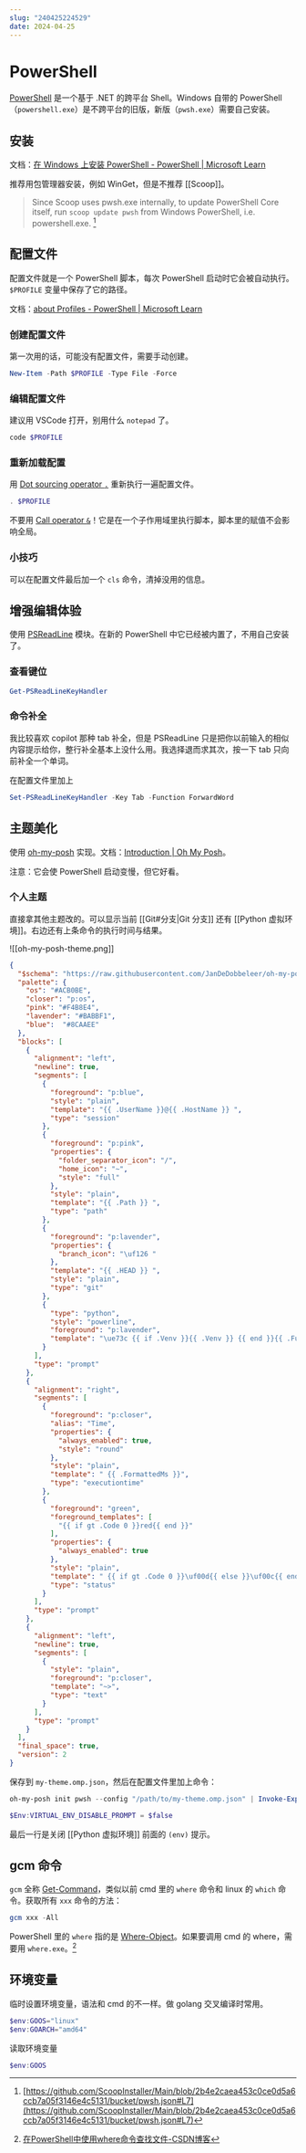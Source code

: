 ```yaml
---
slug: "240425224529"
date: 2024-04-25
---
```


# PowerShell

[PowerShell](https://github.com/PowerShell/PowerShell) 是一个基于 .NET 的跨平台 Shell。Windows 自带的 PowerShell（`powershell.exe`）是不跨平台的旧版，新版（`pwsh.exe`）需要自己安装。

## 安装

文档：[在 Windows 上安装 PowerShell - PowerShell | Microsoft Learn](https://learn.microsoft.com/zh-cn/powershell/scripting/install/installing-powershell-on-windows)

推荐用包管理器安装，例如 WinGet，但是不推荐 [[Scoop]]。

> Since Scoop uses pwsh.exe internally, to update PowerShell Core itself, run `scoop update pwsh` from Windows PowerShell, i.e. powershell.exe. [^1]

## 配置文件

配置文件就是一个 PowerShell 脚本，每次 PowerShell 启动时它会被自动执行。`$PROFILE` 变量中保存了它的路径。

文档：[about Profiles - PowerShell | Microsoft Learn](https://learn.microsoft.com/en-us/powershell/module/microsoft.powershell.core/about/about_profiles)

### 创建配置文件

第一次用的话，可能没有配置文件，需要手动创建。

``` powershell
New-Item -Path $PROFILE -Type File -Force
```

### 编辑配置文件

建议用 VSCode 打开，别用什么 `notepad` 了。

``` powershell
code $PROFILE
```

### 重新加载配置

用 [Dot sourcing operator `.`](https://learn.microsoft.com/en-us/powershell/module/microsoft.powershell.core/about/about_operators#dot-sourcing-operator-) 重新执行一遍配置文件。

``` powershell
. $PROFILE
```

不要用 [Call operator `&`](https://learn.microsoft.com/en-us/powershell/module/microsoft.powershell.core/about/about_operators?view=powershell-7.4#call-operator-)！它是在一个子作用域里执行脚本，脚本里的赋值不会影响全局。

### 小技巧

可以在配置文件最后加一个 `cls` 命令，清掉没用的信息。

## 增强编辑体验

使用 [PSReadLine](https://github.com/PowerShell/PSReadLine) 模块。在新的 PowerShell 中它已经被内置了，不用自己安装了。

### 查看键位

``` powershell
Get-PSReadLineKeyHandler
```

### 命令补全

我比较喜欢 copilot 那种 tab 补全，但是 PSReadLine 只是把你以前输入的相似内容提示给你，整行补全基本上没什么用。我选择退而求其次，按一下 tab 只向前补全一个单词。

在配置文件里加上

``` powershell
Set-PSReadLineKeyHandler -Key Tab -Function ForwardWord
```

## 主题美化

使用 [oh-my-posh](https://github.com/JanDeDobbeleer/oh-my-posh) 实现。文档：[Introduction | Oh My Posh](https://ohmyposh.dev/docs/)。

注意：它会使 PowerShell 启动变慢，但它好看。

### 个人主题

直接拿其他主题改的。可以显示当前 [[Git#分支|Git 分支]] 还有 [[Python 虚拟环境]]。右边还有上条命令的执行时间与结果。

![[oh-my-posh-theme.png]]

``` json
{  
  "$schema": "https://raw.githubusercontent.com/JanDeDobbeleer/oh-my-posh/main/themes/schema.json",  
  "palette": {  
    "os": "#ACB0BE",  
    "closer": "p:os",  
    "pink": "#F4B8E4",  
    "lavender": "#BABBF1",  
    "blue":  "#8CAAEE"  
  },  
  "blocks": [  
    {  
      "alignment": "left",  
      "newline": true,  
      "segments": [  
        {  
          "foreground": "p:blue",  
          "style": "plain",  
          "template": "{{ .UserName }}@{{ .HostName }} ",  
          "type": "session"  
        },  
        {  
          "foreground": "p:pink",  
          "properties": {  
            "folder_separator_icon": "/",  
            "home_icon": "~",  
            "style": "full"  
          },  
          "style": "plain",  
          "template": "{{ .Path }} ",  
          "type": "path"  
        },  
        {  
          "foreground": "p:lavender",  
          "properties": {  
            "branch_icon": "\uf126 "  
          },  
          "template": "{{ .HEAD }} ",  
          "style": "plain",  
          "type": "git"  
        },  
        {  
          "type": "python",  
          "style": "powerline",  
          "foreground": "p:lavender",  
          "template": "\ue73c {{ if .Venv }}{{ .Venv }} {{ end }}{{ .Full }} "  
        }  
      ],  
      "type": "prompt"  
    },  
    {  
      "alignment": "right",  
      "segments": [  
        {  
          "foreground": "p:closer",  
          "alias": "Time",  
          "properties": {  
            "always_enabled": true,  
            "style": "round"  
          },  
          "style": "plain",  
          "template": " {{ .FormattedMs }}",  
          "type": "executiontime"  
        },  
        {  
          "foreground": "green",  
          "foreground_templates": [  
            "{{ if gt .Code 0 }}red{{ end }}"  
          ],  
          "properties": {  
            "always_enabled": true  
          },  
          "style": "plain",  
          "template": " {{ if gt .Code 0 }}\uf00d{{ else }}\uf00c{{ end }}",  
          "type": "status"  
        }  
      ],  
      "type": "prompt"  
    },  
    {  
      "alignment": "left",  
      "newline": true,  
      "segments": [  
        {  
          "style": "plain",  
          "foreground": "p:closer",  
          "template": "~>",  
          "type": "text"  
        }  
      ],  
      "type": "prompt"  
    }  
  ],  
  "final_space": true,  
  "version": 2  
}
```

保存到 `my-theme.omp.json`，然后在配置文件里加上命令：

``` powershell
oh-my-posh init pwsh --config "/path/to/my-theme.omp.json" | Invoke-Expression

$Env:VIRTUAL_ENV_DISABLE_PROMPT = $false
```

最后一行是关闭 [[Python 虚拟环境]] 前面的 `(env)` 提示。

## gcm 命令

`gcm` 全称 [Get-Command](https://learn.microsoft.com/en-us/powershell/module/microsoft.powershell.core/get-command)，类似以前 cmd 里的 `where` 命令和 linux 的 `which` 命令。获取所有 `xxx` 命令的方法：

``` powershell
gcm xxx -All
```

PowerShell 里的 `where` 指的是 [Where-Object](https://learn.microsoft.com/en-us/powershell/module/microsoft.powershell.core/where-object)。如果要调用 cmd 的 where，需要用 `where.exe`。[^2]

## 环境变量

临时设置环境变量，语法和 cmd 的不一样。做 golang 交叉编译时常用。

``` powershell
$env:GOOS="linux"
$env:GOARCH="amd64"
```

读取环境变量

``` powershell
$env:GOOS
```

[^1]: [https://github.com/ScoopInstaller/Main/blob/2b4e2caea453c0ce0d5a6ccb7a05f3146e4c5131/bucket/pwsh.json#L7](https://github.com/ScoopInstaller/Main/blob/2b4e2caea453c0ce0d5a6ccb7a05f3146e4c5131/bucket/pwsh.json#L7)
[^2]: [在PowerShell中使用where命令查找文件-CSDN博客](https://blog.csdn.net/mighty13/article/details/119880762)
